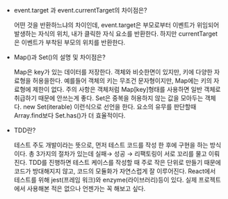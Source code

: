 - event.target 과 event.currentTarget의 차이점은?

  어떤 것을 반환하느냐의 차이인데, event.target은 부모로부터 이벤트가 위임되어 발생하는 자식의 위치, 내가 클릭한 자식 요소를 반환한다. 하지만 currentTarget은 이벤트가 부착된 부모의 위치를 반환한다.

- Map()과 Set()의 설명 및 차이점은?

  Map은 key가 있는 데이터를 저장한다. 객체와 비슷한면이 있지만, 키에 다양한 자료형을 허용을한다. 예를들어 객체의 키는 무조건 문자형이지만, Map에는 키의 자료형에 제한이 없다. 주의 사항은 객체처럼 Map[key]형태를 사용하면 일반 객체로 취급하기 때문에 안쓰는게 좋다.
  Set은 중복을 허용하지 않는 값을 모아두는 객체다. new Set(iterable) 이런식으로 선언을 한다. 요소의 유무를 판단할때 Array.find보다 Set.has()가 더 효율적이다.

- TDD란?

  테스트 주도 개발이라는 뜻으로, 먼저 테스트 코드를 작성 한 후에 구현을 하는 방식이다. 총 3가지의 절차가 있는데 실패→ 성공 → 리팩토링이 서로 꼬리를 물고 이뤄진다. TDD를 진행하면 테스트 케이스를 작성할 때 주로 작은 단위로 만들기 때문에 코드가 방대해지지 않고, 코드의 모듈화가 자연스럽게 잘 이루어진다. React에서 테스트를 위해 jest(프레임 워크)와 enzyme(라이브러리)등이 있다. 실제 프로젝트에서 사용해본 적은 없으나 언젠가는 꼭 해보고 싶다.
